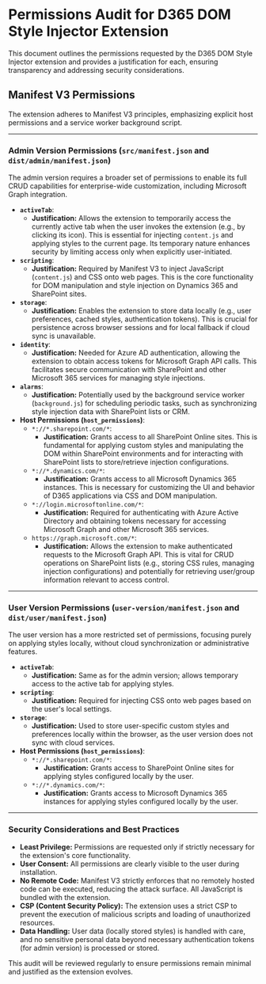 # Permissions Audit for D365 DOM Style Injector Extension

This document outlines the permissions requested by the D365 DOM Style Injector extension and provides a justification for each, ensuring transparency and addressing security considerations.

## Manifest V3 Permissions

The extension adheres to Manifest V3 principles, emphasizing explicit host permissions and a service worker background script.

---

### Admin Version Permissions (`src/manifest.json` and `dist/admin/manifest.json`)

The admin version requires a broader set of permissions to enable its full CRUD capabilities for enterprise-wide customization, including Microsoft Graph integration.

* **`activeTab`**:
    * **Justification:** Allows the extension to temporarily access the currently active tab when the user invokes the extension (e.g., by clicking its icon). This is essential for injecting `content.js` and applying styles to the current page. Its temporary nature enhances security by limiting access only when explicitly user-initiated.
* **`scripting`**:
    * **Justification:** Required by Manifest V3 to inject JavaScript (`content.js`) and CSS onto web pages. This is the core functionality for DOM manipulation and style injection on Dynamics 365 and SharePoint sites.
* **`storage`**:
    * **Justification:** Enables the extension to store data locally (e.g., user preferences, cached styles, authentication tokens). This is crucial for persistence across browser sessions and for local fallback if cloud sync is unavailable.
* **`identity`**:
    * **Justification:** Needed for Azure AD authentication, allowing the extension to obtain access tokens for Microsoft Graph API calls. This facilitates secure communication with SharePoint and other Microsoft 365 services for managing style injections.
* **`alarms`**:
    * **Justification:** Potentially used by the background service worker (`background.js`) for scheduling periodic tasks, such as synchronizing style injection data with SharePoint lists or CRM.
* **Host Permissions (`host_permissions`)**:
    * `*://*.sharepoint.com/*`:
        * **Justification:** Grants access to all SharePoint Online sites. This is fundamental for applying custom styles and manipulating the DOM within SharePoint environments and for interacting with SharePoint lists to store/retrieve injection configurations.
    * `*://*.dynamics.com/*`:
        * **Justification:** Grants access to all Microsoft Dynamics 365 instances. This is necessary for customizing the UI and behavior of D365 applications via CSS and DOM manipulation.
    * `*://login.microsoftonline.com/*`:
        * **Justification:** Required for authenticating with Azure Active Directory and obtaining tokens necessary for accessing Microsoft Graph and other Microsoft 365 services.
    * `https://graph.microsoft.com/*`:
        * **Justification:** Allows the extension to make authenticated requests to the Microsoft Graph API. This is vital for CRUD operations on SharePoint lists (e.g., storing CSS rules, managing injection configurations) and potentially for retrieving user/group information relevant to access control.

---

### User Version Permissions (`user-version/manifest.json` and `dist/user/manifest.json`)

The user version has a more restricted set of permissions, focusing purely on applying styles locally, without cloud synchronization or administrative features.

* **`activeTab`**:
    * **Justification:** Same as for the admin version; allows temporary access to the active tab for applying styles.
* **`scripting`**:
    * **Justification:** Required for injecting CSS onto web pages based on the user's local settings.
* **`storage`**:
    * **Justification:** Used to store user-specific custom styles and preferences locally within the browser, as the user version does not sync with cloud services.
* **Host Permissions (`host_permissions`)**:
    * `*://*.sharepoint.com/*`:
        * **Justification:** Grants access to SharePoint Online sites for applying styles configured locally by the user.
    * `*://*.dynamics.com/*`:
        * **Justification:** Grants access to Microsoft Dynamics 365 instances for applying styles configured locally by the user.

---

### Security Considerations and Best Practices

* **Least Privilege:** Permissions are requested only if strictly necessary for the extension's core functionality.
* **User Consent:** All permissions are clearly visible to the user during installation.
* **No Remote Code:** Manifest V3 strictly enforces that no remotely hosted code can be executed, reducing the attack surface. All JavaScript is bundled with the extension.
* **CSP (Content Security Policy):** The extension uses a strict CSP to prevent the execution of malicious scripts and loading of unauthorized resources.
* **Data Handling:** User data (locally stored styles) is handled with care, and no sensitive personal data beyond necessary authentication tokens (for admin version) is processed or stored.

This audit will be reviewed regularly to ensure permissions remain minimal and justified as the extension evolves.